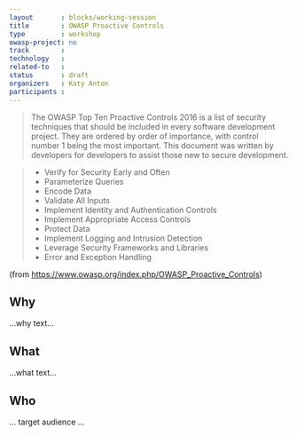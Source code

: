 ```yaml
---
layout       : blocks/working-session
title        : OWASP Proactive Controls
type         : workshop
owasp-project: no
track        :
technology   :
related-to   :
status       : draft
organizers   : Katy Anton
participants :
---
```


> The OWASP Top Ten Proactive Controls 2016 is a list of security techniques that should be included in every software development project. They are ordered by order of importance, with control number 1 being the most important. This document was written by developers for developers to assist those new to secure development.

> -  Verify for Security Early and Often
> -   Parameterize Queries
> -   Encode Data
> -   Validate All Inputs
> -   Implement Identity and Authentication Controls
> -   Implement Appropriate Access Controls
> -   Protect Data
> -   Implement Logging and Intrusion Detection
> -   Leverage Security Frameworks and Libraries
> -   Error and Exception Handling

(from https://www.owasp.org/index.php/OWASP_Proactive_Controls)

## Why

...why text...

## What

...what text...

## Who

... target audience ...